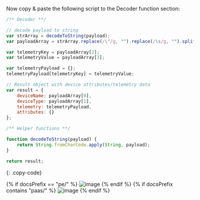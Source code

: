 Now copy & paste the following script to the Decoder function section:

```javascript
/** Decoder **/

// decode payload to string
var strArray = decodeToString(payload);
var payloadArray = strArray.replace(/\"/g, "").replace(/\s/g, "").split(',');

var telemetryKey = payloadArray[2];
var telemetryValue = payloadArray[3];

var telemetryPayload = {};
telemetryPayload[telemetryKey] = telemetryValue;

// Result object with device attributes/telemetry data
var result = {
    deviceName: payloadArray[0],
    deviceType: payloadArray[1],
    telemetry: telemetryPayload,
    attributes: {}
};

/** Helper functions **/

function decodeToString(payload) {
    return String.fromCharCode.apply(String, payload);
}

return result;
```
{: .copy-code}

{% if docsPrefix == "pe/" %}
![image](/images/user-guide/integrations/tcp/tcp-create-uplink-converter-text-java-pe.png)
{% endif %}
{% if docsPrefix contains "paas/" %}
![image](/images/user-guide/integrations/tcp/tcp-create-uplink-converter-text-java-paas.png)
{% endif %}